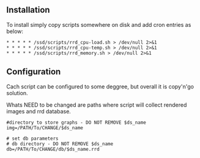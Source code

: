 ## Installation
To install simply copy scripts somewhere on disk and add cron entries as below:

```
* * * * * /ssd/scripts/rrd_cpu-load.sh > /dev/null 2>&1
* * * * * /ssd/scripts/rrd_cpu-temp.sh > /dev/null 2>&1
* * * * * /ssd/scripts/rrd_memory.sh > /dev/null 2>&1
```
## Configuration
Cach script can be configured to some deggree, but overall it is copy'n'go solution. 

Whats NEED to be changed are paths where script will collect rendered images and rrd database.
```
#directory to store graphs - DO NOT REMOVE $ds_name
img=/PATH/To/CHANGE/$ds_name

# set db parameters
# db directory - DO NOT REMOVE $ds_name
db=/PATH/To/CHANGE/db/$ds_name.rrd
```
